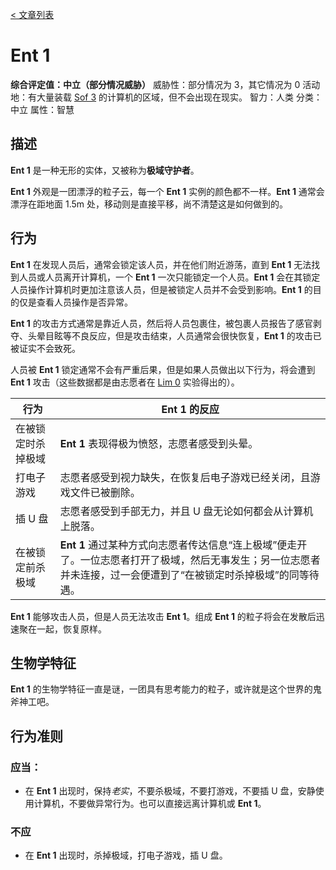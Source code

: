 [< 文章列表](/)

# Ent 1

**综合评定值：中立（部分情况威胁）**
威胁性：部分情况为 3，其它情况为 0
活动地：有大量装载 [Sof 3](/articles/sof-3) 的计算机的区域，但不会出现在现实。
智力：人类
分类： 中立
属性：智慧

## 描述

**Ent 1** 是一种无形的实体，又被称为**极域守护者**。

**Ent 1** 外观是一团漂浮的粒子云，每一个 **Ent 1** 实例的颜色都不一样。**Ent 1** 通常会漂浮在距地面 1.5m 处，移动则是直接平移，尚不清楚这是如何做到的。

## 行为

**Ent 1** 在发现人员后，通常会锁定该人员，并在他们附近游荡，直到 **Ent 1** 无法找到人员或人员离开计算机，一个 **Ent 1** 一次只能锁定一个人员。**Ent 1** 会在其锁定人员操作计算机时更加注意该人员，但是被锁定人员并不会受到影响。**Ent 1** 的目的仅是查看人员操作是否异常。

**Ent 1** 的攻击方式通常是靠近人员，然后将人员包裹住，被包裹人员报告了感官剥夺、头晕目眩等不良反应，但是攻击结束，人员通常会很快恢复，**Ent 1** 的攻击已被证实不会致死。

人员被 **Ent 1** 锁定通常不会有严重后果，但是如果人员做出以下行为，将会遭到 **Ent 1** 攻击（这些数据都是由志愿者在 [Lim 0](/articles/lim-0) 实验得出的）。

| 行为               | **Ent 1** 的反应                                             |
| ------------------ | ------------------------------------------------------------ |
| 在被锁定时杀掉极域 | **Ent 1** 表现得极为愤怒，志愿者感受到头晕。                 |
| 打电子游戏         | 志愿者感受到视力缺失，在恢复后电子游戏已经关闭，且游戏文件已被删除。 |
| 插 U 盘            | 志愿者感受到手部无力，并且 U 盘无论如何都会从计算机上脱落。  |
| 在被锁定前杀极域   | **Ent 1** 通过某种方式向志愿者传达信息“连上极域”便走开了。一位志愿者打开了极域，然后无事发生；另一位志愿者并未连接，过一会便遭到了“在被锁定时杀掉极域”的同等待遇。 |

**Ent 1** 能够攻击人员，但是人员无法攻击 **Ent 1**。组成 **Ent 1** 的粒子将会在发散后迅速聚在一起，恢复原样。

## 生物学特征

**Ent 1** 的生物学特征一直是谜，一团具有思考能力的粒子，或许就是这个世界的鬼斧神工吧。

## 行为准则

### 应当：

- 在 **Ent 1** 出现时，保持*老实*，不要杀极域，不要打游戏，不要插 U 盘，安静使用计算机，不要做异常行为。也可以直接远离计算机或 **Ent 1**。

### 不应

- 在 **Ent 1** 出现时，杀掉极域，打电子游戏，插 U 盘。
